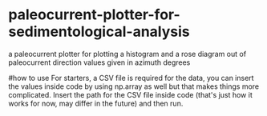 # paleocurrent-plotter-for-sedimentological-analysis
a paleocurrent plotter for plotting a histogram and a rose diagram out of paleocurrent direction values given in azimuth degrees

#how to use
For starters, a CSV file is required for the data, you can insert the values inside code by using np.array as well but that makes things more complicated. Insert the path for the CSV file inside code (that's just how it works for now, may differ in the future) and then run.
